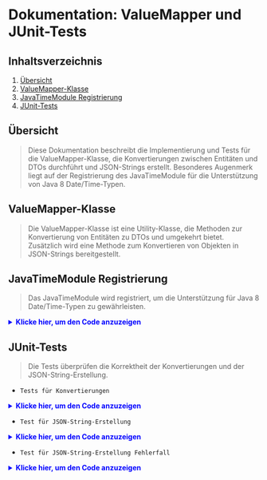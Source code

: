# Dokumentation: ValueMapper und JUnit-Tests

## Inhaltsverzeichnis
1. [Übersicht](#übersicht)
2. [ValueMapper-Klasse](#valuemapper-klasse)
3. [JavaTimeModule Registrierung](#javatimemodule-registrierung)
4. [JUnit-Tests](#junit-tests)


## Übersicht
> Diese Dokumentation beschreibt die Implementierung und Tests für die ValueMapper-Klasse, die Konvertierungen 
> zwischen Entitäten und DTOs durchführt und JSON-Strings erstellt.
> Besonderes Augenmerk liegt auf der Registrierung des JavaTimeModule für die Unterstützung von Java 8 Date/Time-Typen.

## ValueMapper-Klasse
> Die ValueMapper-Klasse ist eine Utility-Klasse, die Methoden zur Konvertierung von Entitäten zu DTOs und umgekehrt bietet.
> Zusätzlich wird eine Methode zum Konvertieren von Objekten in JSON-Strings bereitgestellt.

## JavaTimeModule Registrierung
> Das JavaTimeModule wird registriert, um die Unterstützung für Java 8 Date/Time-Typen zu gewährleisten.
<details>
<summary style="color: blue"><strong>Klicke hier, um den Code anzuzeigen</strong></summary>

```java
    import com.fasterxml.jackson.core.JsonProcessingException;
    import com.fasterxml.jackson.databind.ObjectMapper;
    import com.fasterxml.jackson.datatype.jsr310.JavaTimeModule;
    
    public class ValueMapper {
        private static final ObjectMapper objectMapper = new ObjectMapper();
    
        static {
            objectMapper.registerModule(new JavaTimeModule());
        }
    
        private ValueMapper() {}
    
        public static NoteResponseDTO convertToResponseDTO(Note note) {
            // Methode zur Konvertierung einer Note in NoteResponseDTO
        }
    
        public static Note convertToEntity(NoteRequestDTO noteRequestDTO) {
            // Methode zur Konvertierung von NoteRequestDTO in Note
        }
    
        public static EmployeeResponseDTO convertToResponseDTO(Employee employee) {
            // Methode zur Konvertierung eines Employee in EmployeeResponseDTO
        }
    
        public static Employee convertToEntity(EmployeeRequestDTO employeeRequestDTO) {
            // Methode zur Konvertierung von EmployeeRequestDTO in Employee
        }
    
        public static Customer convertToEntity(CustomerRequestDTO customerRequestDTO) {
            // Methode zur Konvertierung von CustomerRequestDTO in Customer
        }
    
        public static CustomerResponseDTO convertToResponseDTO(Customer customer) {
            // Methode zur Konvertierung eines Customers in CustomerResponseDTO
        }
    
        public static String jsonAsString(Object obj) {
            try {
                return objectMapper.writeValueAsString(obj);
            } catch (JsonProcessingException e) {
                throw new RuntimeException("Error converting object to JSON string", e);
            }
        }
    }
```
</details>

## JUnit-Tests
> Die Tests überprüfen die Korrektheit der Konvertierungen und der JSON-String-Erstellung.
- `Tests für Konvertierungen`
<details>
<summary style="color: blue"><strong>Klicke hier, um den Code anzuzeigen</strong></summary>

```java
@Test
void itShouldConvertToResponseDTO() {
    // Test für Konvertierung von Employee zu EmployeeResponseDTO

    // Test für Konvertierung von Customer zu CustomerResponseDTO

    // Test für Konvertierung von Note zu NoteResponseDTO
}

@Test
void itShouldConvertToEntity() {
    // Test für Konvertierung von EmployeeRequestDTO zu Employee

    // Test für Konvertierung von CustomerRequestDTO zu Customer

    // Test für Konvertierung von NoteRequestDTO zu Note
}

```
</details>

- `Test für JSON-String-Erstellung`
<details>
<summary style="color: blue"><strong>Klicke hier, um den Code anzuzeigen</strong></summary>

```java
@Test
void itShouldConvertObjectToJsonString() {
    // Test für JSON-String-Erstellung von EmployeeRequestDTO

    // Test für JSON-String-Erstellung von CustomerRequestDTO

    // Test für JSON-String-Erstellung von NoteRequestDTO
}

```
</details>

- `Test für JSON-String-Erstellung Fehlerfall`
<details>
<summary style="color: blue"><strong>Klicke hier, um den Code anzuzeigen</strong></summary>

```java
@Test
void itShouldThrowExceptionWhenObjectCannotBeConverted() {
    // Test für Fehlerfall bei der JSON-String-Erstellung
}

```
</details>